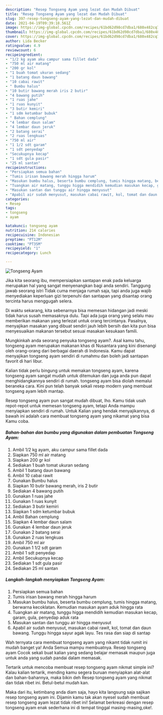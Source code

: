 ```yaml
---
description: "Resep Tongseng Ayam yang lezat dan Mudah Dibuat"
title: "Resep Tongseng Ayam yang lezat dan Mudah Dibuat"
slug: 397-resep-tongseng-ayam-yang-lezat-dan-mudah-dibuat
date: 2021-04-19T09:39:18.561Z
image: https://img-global.cpcdn.com/recipes/61bd62d98cd7dba1/680x482cq70/tongseng-ayam-foto-resep-utama.jpg
thumbnail: https://img-global.cpcdn.com/recipes/61bd62d98cd7dba1/680x482cq70/tongseng-ayam-foto-resep-utama.jpg
cover: https://img-global.cpcdn.com/recipes/61bd62d98cd7dba1/680x482cq70/tongseng-ayam-foto-resep-utama.jpg
author: Lida Becker
ratingvalue: 4.9
reviewcount: 6
recipeingredient:
- "1/2 kg ayam aku campur sama fillet dada"
- "750 ml air matang"
- "200 gr kol"
- "1 buah tomat ukuran sedang"
- "1 batang daun bawang"
- "10 cabai rawit"
- " Bumbu halus"
- "10 butir bawang merah iris 2 butir"
- "4 bawang putih"
- "1 ruas jahe"
- "1 ruas kunyit"
- "3 butir kemiri"
- "1 sdm ketumbar bubuk"
- " Bahan cemplung"
- "4 lembar daun salam"
- "4 lembar daun jeruk"
- "2 batang serai"
- "2 ruas lengkuas"
- "750 ml air"
- "1 1/2 sdt garam"
- "1 sdt penyedap"
- "Secukupnya kecap"
- "1 sdt gula pasir"
- "25 ml santan"
recipeinstructions:
- "Persiapkan semua bahan"
- "Tumis irisan bawang merah hingga harum"
- "Masukan bumbu halus, beserta bumbu cemplung, tumis hingga matang, berwarna kecoklatan. Kemudian masukan ayam aduk hingga rata"
- "Tuangkan air matang, tunggu higga mendidih kemudian masukan kecap, garam, gula, penyedap aduk rata"
- "Masukan santan dan tunggu air hingga menyusut"
- "Apabil air sudah menyusut, masukan cabai rawit, kol, tomat dan daun bawang. Tunggu hingga sayur agak layu. Tes rasa dan siap di santap"
categories:
- Resep
tags:
- tongseng
- ayam

katakunci: tongseng ayam 
nutrition: 214 calories
recipecuisine: Indonesian
preptime: "PT12M"
cooktime: "PT35M"
recipeyield: "1"
recipecategory: Lunch

---
```



![Tongseng Ayam](https://img-global.cpcdn.com/recipes/61bd62d98cd7dba1/680x482cq70/tongseng-ayam-foto-resep-utama.jpg)

Jika kita seorang ibu, mempersiapkan santapan enak pada keluarga merupakan hal yang sangat menyenangkan bagi anda sendiri. Tanggung jawab seorang istri Tidak cuma menjaga rumah saja, tapi anda juga wajib menyediakan keperluan gizi terpenuhi dan santapan yang disantap orang tercinta harus menggugah selera.

Di waktu  sekarang, kita sebenarnya bisa memesan hidangan jadi meski tidak harus susah memasaknya dulu. Tapi ada juga orang yang selalu mau memberikan makanan yang terlezat untuk orang tercintanya. Pasalnya, menyajikan masakan yang dibuat sendiri jauh lebih bersih dan kita pun bisa menyesuaikan makanan tersebut sesuai masakan kesukaan famili. 



Mungkinkah anda seorang penyuka tongseng ayam?. Asal kamu tahu, tongseng ayam merupakan makanan khas di Nusantara yang kini disenangi oleh orang-orang dari berbagai daerah di Indonesia. Kamu dapat menyajikan tongseng ayam sendiri di rumahmu dan boleh jadi santapan favorit di hari libur.

Kalian tidak perlu bingung untuk memakan tongseng ayam, karena tongseng ayam sangat mudah untuk ditemukan dan juga anda pun dapat menghidangkannya sendiri di rumah. tongseng ayam bisa diolah memalui beraneka cara. Kini pun telah banyak sekali resep modern yang membuat tongseng ayam lebih mantap.

Resep tongseng ayam pun sangat mudah dibuat, lho. Kamu tidak usah repot-repot untuk memesan tongseng ayam, tetapi Anda mampu menyiapkan sendiri di rumah. Untuk Kalian yang hendak menyajikannya, di bawah ini adalah cara membuat tongseng ayam yang nikamat yang bisa Kamu coba.

<!--inarticleads1-->

##### Bahan-bahan dan bumbu yang digunakan dalam pembuatan Tongseng Ayam:

1. Ambil 1/2 kg ayam, aku campur sama fillet dada
1. Siapkan 750 ml air matang
1. Siapkan 200 gr kol
1. Sediakan 1 buah tomat ukuran sedang
1. Ambil 1 batang daun bawang
1. Ambil 10 cabai rawit
1. Gunakan  Bumbu halus
1. Siapkan 10 butir bawang merah, iris 2 butir
1. Sediakan 4 bawang putih
1. Gunakan 1 ruas jahe
1. Gunakan 1 ruas kunyit
1. Sediakan 3 butir kemiri
1. Siapkan 1 sdm ketumbar bubuk
1. Ambil  Bahan cemplung
1. Siapkan 4 lembar daun salam
1. Gunakan 4 lembar daun jeruk
1. Gunakan 2 batang serai
1. Gunakan 2 ruas lengkuas
1. Ambil 750 ml air
1. Gunakan 1 1/2 sdt garam
1. Ambil 1 sdt penyedap
1. Ambil Secukupnya kecap
1. Sediakan 1 sdt gula pasir
1. Sediakan 25 ml santan




<!--inarticleads2-->

##### Langkah-langkah menyiapkan Tongseng Ayam:

1. Persiapkan semua bahan
1. Tumis irisan bawang merah hingga harum
1. Masukan bumbu halus, beserta bumbu cemplung, tumis hingga matang, berwarna kecoklatan. Kemudian masukan ayam aduk hingga rata
1. Tuangkan air matang, tunggu higga mendidih kemudian masukan kecap, garam, gula, penyedap aduk rata
1. Masukan santan dan tunggu air hingga menyusut
1. Apabil air sudah menyusut, masukan cabai rawit, kol, tomat dan daun bawang. Tunggu hingga sayur agak layu. Tes rasa dan siap di santap




Wah ternyata cara membuat tongseng ayam yang nikamt tidak rumit ini mudah banget ya! Anda Semua mampu membuatnya. Resep tongseng ayam Cocok sekali buat kalian yang sedang belajar memasak maupun juga untuk anda yang sudah pandai dalam memasak.

Tertarik untuk mencoba membuat resep tongseng ayam nikmat simple ini? Kalau kalian tertarik, mending kamu segera buruan menyiapkan alat-alat dan bahan-bahannya, maka bikin deh Resep tongseng ayam yang nikmat dan tidak ribet ini. Betul-betul mudah kan. 

Maka dari itu, ketimbang anda diam saja, hayo kita langsung saja sajikan resep tongseng ayam ini. Dijamin kamu tak akan nyesel sudah membuat resep tongseng ayam lezat tidak ribet ini! Selamat berkreasi dengan resep tongseng ayam enak sederhana ini di tempat tinggal masing-masing,oke!.

